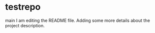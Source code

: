 # testrepo
main
I am editing the README file. Adding some more details about the project description.
